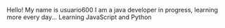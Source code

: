 Hello! My name is usuario600
I am a java developer in progress, learning more every day...
Learning JavaScript and Python
